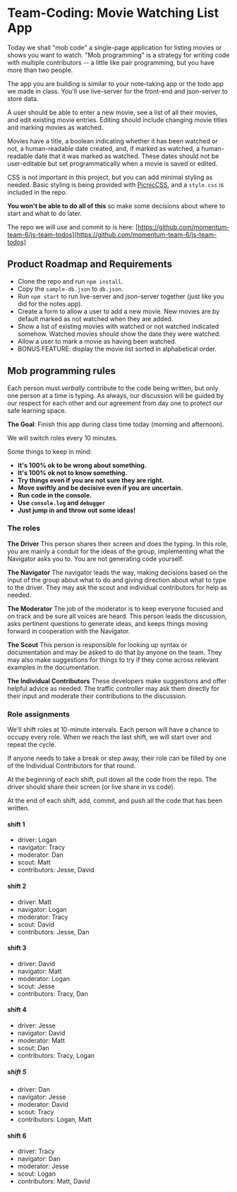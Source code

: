 # Team-Coding: Movie Watching List App

Today we shall "mob code" a single-page application for listing movies or shows you want to watch. "Mob programming" is a strategy for writing code with multiple contributors -- a little like pair programming, but you have more than two people.

The app you are building is similar to your note-taking app or the todo app we made in class. You'll use live-server for the front-end and json-server to store data.

A user should be able to enter a new movie, see a list of all their movies, and edit existing movie entries. Editing should include changing movie titles and marking movies as watched.

Movies have a title, a boolean indicating whether it has been watched or not, a human-readable date created, and, if marked as watched, a human-readable date that it was marked as watched. These dates should not be user-editable but set programmatically when a movie is saved or edited.

CSS is not important in this project, but you can add minimal styling as needed. Basic styling is being provided with [PicnicCSS](https://picnicss.com/), and a `style.css` is included in the repo.

**You won't be able to do all of this** so make some decisions about where to start and what to do later.

The repo we will use and commit to is here: [https://github.com/momentum-team-6/js-team-todos](https://github.com/momentum-team-6/js-team-todos)

## Product Roadmap and Requirements

- Clone the repo and run `npm install`.
- Copy the `sample-db.json` to `db.json`.
- Run `npm start` to run live-server and json-server together (just like you did for the notes app).
- Create a form to allow a user to add a new movie. New movies are by default marked as not watched when they are added.
- Show a list of existing movies with watched or not watched indicated somehow. Watched movies should show the date they were watched.
- Allow a user to mark a movie as having been watched.
- BONUS FEATURE: display the movie list sorted in alphabetical order.

## Mob programming rules

Each person must _verbally_ contribute to the code being written, but only one person at a time is typing. As always, our discussion will be guided by our respect for each other and our agreement from day one to protect our safe learning space.

**The Goal**: Finish this app during class time today (morning and afternoon).

We will switch roles every 10 minutes.

Some things to keep in mind:

- **It's 100% ok to be wrong about something.**
- **It's 100% ok not to know something.**
- **Try things even if you are not sure they are right.**
- **Move swiftly and be decisive even if you are uncertain.**
- **Run code in the console.**
- **Use `console.log` and `debugger`**
- **Just jump in and throw out some ideas!**

### The roles

**The Driver** This person shares their screen and does the typing. In this role, you are mainly a conduit for the ideas of the group, implementing what the Navigator asks you to. You are not generating code yourself.

**The Navigator** The navigator leads the way, making decisions based on the input of the group about what to do and giving direction about what to type to the driver. They may ask the scout and individual contributors for help as needed.

**The Moderator** The job of the moderator is to keep everyone focused and on track and be sure all voices are heard. This person leads the discussion, asks pertinent questions to generate ideas, and keeps things moving forward in cooperation with the Navigator.

**The Scout** This person is responsible for looking up syntax or documentation and may be asked to do that by anyone on the team. They may also make suggestions for things to try if they come across relevant examples in the documentation.

**The Individual Contributors** These developers make suggestions and offer helpful advice as needed. The traffic controller may ask them directly for their input and moderate their contributions to the discussion.

### Role assignments

We'll shift roles at 10-minute intervals. Each person will have a chance to occupy every role. When we reach the last shift, we will start over and repeat the cycle.

If anyone needs to take a break or step away, their role can be filled by one of the Individual Contributors for that round.

At the beginning of each shift, pull down all the code from the repo. The driver should share their screen (or live share in vs code).

At the end of each shift, add, commit, and push all the code that has been written.

#### shift 1

- driver: Logan
- navigator: Tracy
- moderator: Dan
- scout: Matt
- contributors: Jesse, David

#### shift 2

- driver: Matt
- navigator: Logan
- moderator: Tracy
- scout: David
- contributors: Jesse, Dan

#### shift 3

- driver: David
- navigator: Matt
- moderator: Logan
- scout: Jesse
- contributors: Tracy, Dan

#### shift 4

- driver: Jesse
- navigator: David
- moderator: Matt
- scout: Dan
- contributors: Tracy, Logan

##### shift 5

- driver: Dan
- navigator: Jesse
- moderator: David
- scout: Tracy
- contributors: Logan, Matt

#### shift 6

- driver: Tracy
- navigator: Dan
- moderator: Jesse
- scout: Logan
- contributors: Matt, David
